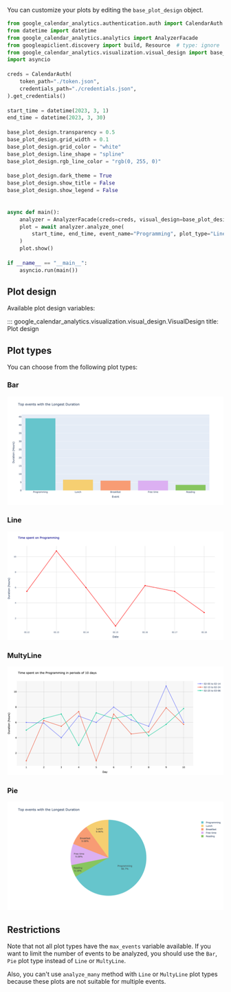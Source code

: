You can customize your plots by editing the `base_plot_design` object.

```python
from google_calendar_analytics.authentication.auth import CalendarAuth
from datetime import datetime
from google_calendar_analytics.analytics import AnalyzerFacade
from googleapiclient.discovery import build, Resource  # type: ignore
from google_calendar_analytics.visualization.visual_design import base_plot_design
import asyncio

creds = CalendarAuth(
    token_path="./token.json",
    credentials_path="./credentials.json",
).get_credentials()

start_time = datetime(2023, 3, 1)
end_time = datetime(2023, 3, 30)

base_plot_design.transparency = 0.5
base_plot_design.grid_width = 0.1
base_plot_design.grid_color = "white"
base_plot_design.line_shape = "spline"
base_plot_design.rgb_line_color = "rgb(0, 255, 0)"

base_plot_design.dark_theme = True
base_plot_design.show_title = False
base_plot_design.show_legend = False


async def main():
    analyzer = AnalyzerFacade(creds=creds, visual_design=base_plot_design)
    plot = await analyzer.analyze_one(
        start_time, end_time, event_name="Programming", plot_type="Line"
    )
    plot.show()

if __name__ == "__main__":
    asyncio.run(main())
```

## Plot design
Available plot design variables:

::: google_calendar_analytics.visualization.visual_design.VisualDesign
    title: Plot design
    
    


## Plot types
You can choose from the following plot types:

### Bar
![img](https://github.com/Berupor/Calendar-Analytics/blob/master/examples/plot_Bar_ploty.png?raw=true) 
### Line
![img](https://github.com/Berupor/Calendar-Analytics/blob/master/examples/plot_Line_ploty.png?raw=true)
### MultyLine
![img](https://github.com/Berupor/Calendar-Analytics/blob/master/examples/plot_Multy.png?raw=true)
### Pie
![img](https://github.com/Berupor/Calendar-Analytics/blob/master/examples/plot_Pie_ploty.png?raw=true)

## Restrictions
Note that not all plot types have the `max_events` variable available. If you want to limit the number
of events to be analyzed, you should use the `Bar`, `Pie` plot type instead of `Line` or `MultyLine`.

Also, you can't use `analyze_many` method with `Line` or `MultyLine` plot types because
these plots are not suitable for multiple events.